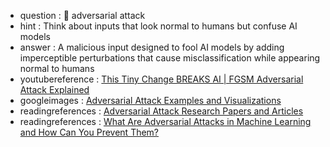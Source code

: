 - question : 🎯 adversarial attack
- hint : Think about inputs that look normal to humans but confuse AI models
- answer : A malicious input designed to fool AI models by adding imperceptible perturbations that cause misclassification while appearing normal to humans
- youtubereference : <a href="https://www.youtube.com/watch?v=p_i32sJc2-A" target="_blank">This Tiny Change BREAKS AI | FGSM Adversarial Attack Explained</a>
- googleimages : <a href="https://www.google.com/search?q=adversarial+attack+AI+security+examples&tbm=isch" target="_blank">Adversarial Attack Examples and Visualizations</a>
- readingreferences : <a href="https://www.google.com/search?q=adversarial+attack+AI+security+research+papers" target="_blank">Adversarial Attack Research Papers and Articles</a>
- readingreferences : <a href="https://www.labellerr.com/blog/what-are-adversarial-attacks-in-machine-learning-and-how-can-you-prevent-them/" target="_blank">What Are Adversarial Attacks in Machine Learning and How Can You Prevent Them?</a>
